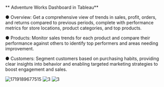 ** Adventure Works Dashboard in Tableau**

● Overview: Get a comprehensive view of trends in sales, profit, orders, and returns compared to previous periods, complete with performance metrics for store locations, product categories, and top products.

● Products: Monitor sales trends for each product and compare their performance against others to identify top performers and areas needing improvement.

● Customers: Segment customers based on purchasing habits, providing clear insights into behavior and enabling targeted marketing strategies to boost engagement and sales.


![1719189677515](https://github.com/sushmita-777/adventureworks-dashboard/assets/149097855/64765ed6-ee5e-400d-929c-475cfc076e43)
![3](https://github.com/sushmita-777/adventureworks-dashboard/assets/149097855/c51ad131-fc95-441c-9fcf-9c733df501f2)
![3](https://github.com/sushmita-777/adventureworks-dashboard/assets/149097855/c51ad131-fc95-441c-9fcf-9c733df501f2)
